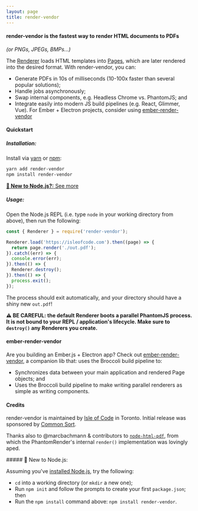 ```yaml
---
layout: page
title: render-vendor
---
```


#### render-vendor is the fastest way to render HTML documents to PDFs
_(or PNGs, JPEGs, BMPs...)_

The [Renderer](/pages/renderer) loads HTML templates into [Pages](/pages/page), which are later rendered into the
desired format. With render-vendor, you can:

- Generate PDFs in 10s of milliseconds (10-100x faster than several popular solutions);
- Handle jobs asynchronously;
- Swap internal components, e.g. Headless Chrome vs. PhantomJS; and
- Integrate easily into modern JS build pipelines (e.g. React, Glimmer, Vue). For Ember + Electron projects, consider using [ember-render-vendor](https://github.com/isleofcode/ember-render-vendor)


#### Quickstart
##### Installation:

Install via [yarn](https://yarnpkg.com) or [npm](http://npmjs.org/):

```bash
yarn add render-vendor
npm install render-vendor
```

[**👶 New to Node.js?:** See more](#new-to-node)

##### Usage:

Open the Node.js REPL (i.e. type `node` in your working directory from above),
then run the following:

```javascript
const { Renderer } = require('render-vendor');

Renderer.load('https://isleofcode.com').then((page) => {
  return page.render('./out.pdf');
}).catch((err) => {
  console.error(err);
}).then(() => {
  Renderer.destroy();
}).then(() => {
  process.exit();
});
```

The process should exit automatically, and your directory should have a shiny
new `out.pdf`!

**⚠ BE CAREFUL: the default Renderer boots a parallel PhantomJS
process. It is not bound to your REPL / application's lifecycle. Make sure to
`destroy()` any Renderers you create.**

#### ember-render-vendor

Are you building an Ember.js + Electron app? Check out [ember-render-vendor](https://github.com/isleofcode/ember-render-vendor),
a companion lib that: uses the Broccoli build pipeline to:

- Synchronizes data between your main application and rendered Page objects; and
- Uses the Broccoli build pipeline to make writing parallel renderers as simple as writing components.

#### Credits
render-vendor is maintained by [Isle of Code](https://isleofcode.com) in Toronto.
Initial release was sponsored by [Common Sort](https://commonsort.com).

Thanks also to @marcbachmann & contributors to [`node-html-pdf`](https://github.com/marcbachmann/node-html-pdf), from which the
PhantomRender's internal `render()` implementation was lovingly aped.

<a name='new-to-node'>
##### 👶 New to Node.js:

Assuming you've [installed Node.js](https://nodejs.org/en/download/), try the following:

- `cd` into a working directory (or `mkdir` a new one);
- Run `npm init` and follow the prompts to create your first `package.json`; then
- Run the `npm install` command above: `npm install render-vendor`.
